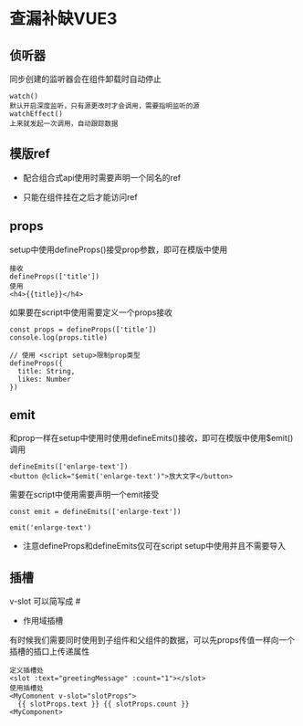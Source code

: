 # 查漏补缺VUE3

## 侦听器

同步创建的监听器会在组件卸载时自动停止

```
watch()
默认开启深度监听，只有源更改时才会调用，需要指明监听的源
watchEffect()
上来就发起一次调用，自动跟踪数据
```

## 模版ref

* 配合组合式api使用时需要声明一个同名的ref

* 只能在组件挂在之后才能访问ref

##  props

setup中使用defineProps()接受prop参数，即可在模版中使用

```
接收
defineProps(['title'])
使用
<h4>{{title}}</h4>
```

如果要在script中使用需要定义一个props接收

```
const props = defineProps(['title'])
console.log(props.title)

// 使用 <script setup>限制prop类型
defineProps({
  title: String,
  likes: Number
})
```

## emit

和prop一样在setup中使用时使用defineEmits()接收，即可在模版中使用$emit()调用

```
defineEmits(['enlarge-text'])
<button @click="$emit('enlarge-text')">放大文字</button>
```

需要在script中使用需要声明一个emit接受

```
const emit = defineEmits(['enlarge-text'])

emit('enlarge-text')
```

* 注意defineProps和defineEmits仅可在script setup中使用并且不需要导入

## 插槽 

v-slot 可以简写成 #



* 作用域插槽

有时候我们需要同时使用到子组件和父组件的数据，可以先props传值一样向一个插槽的插口上传递属性

```
定义插槽处
<slot :text="greetingMessage" :count="1"></slot>
使用插槽处
<MyComonent v-slot="slotProps">
  {{ slotProps.text }} {{ slotProps.count }}
<MyComponent>
```

